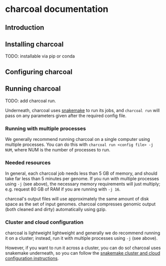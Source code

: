 # charcoal documentation

## Introduction

## Installing charcoal

TODO: installable via pip or conda

## Configuring charcoal

## Running charcoal

TODO: add charcoal run.

Underneath, charcoal uses
[snakemake](https://snakemake.readthedocs.io/en/stable/) to run its
jobs, and `charcoal run` will pass on any parameters given after the
required config file.

### Running with multiple processes

We generally recommend running charcoal on a single computer using
multiple processes.  You can do this with `charcoal run <config file>
-j NUM`, where NUM is the number of processes to run.

### Needed resources

In general, each charcoal job needs less than 5 GB of memory, and
should take far less than 5 minutes per genome.  If you run with
multiple processes using `-j` (see above), the necessary memory
requirements will just multiply; e.g. request 80 GB of RAM if you are
running with `-j 16`.

charcoal's output files will use approximately the same amount of disk
space as the set of input genomes. charcoal compresses genomic output
(both cleaned and dirty) automatically using gzip.

### Cluster and cloud configuration

charcoal is lightweight lightweight and generally we do recommend running it on
a cluster; instead, run it with multiple processes using `-j` (see above).

However, if you want to run it across a cluster, you can do so!
charcoal uses snakemake underneath, so you can follow the
[snakemake cluster and cloud configuration instructions](https://snakemake.readthedocs.io/en/stable/executing/cluster-cloud.html).
